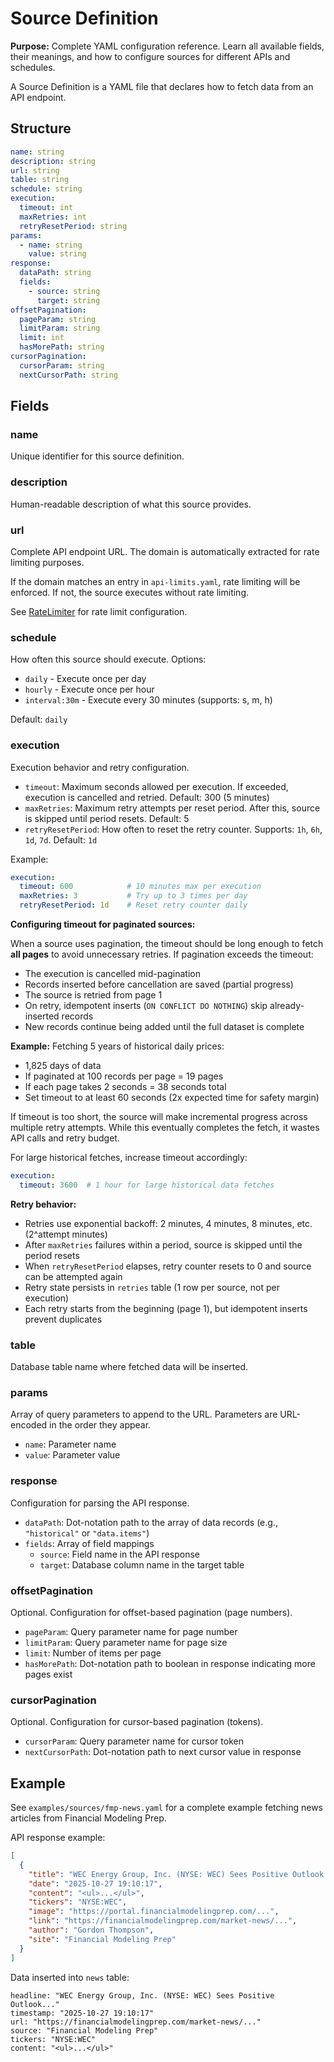 # Source Definition

**Purpose:** Complete YAML configuration reference. Learn all available fields, their meanings, and how to configure sources for different APIs and schedules.

A Source Definition is a YAML file that declares how to fetch data from an API endpoint.

## Structure

```yaml
name: string
description: string
url: string
table: string
schedule: string
execution:
  timeout: int
  maxRetries: int
  retryResetPeriod: string
params:
  - name: string
    value: string
response:
  dataPath: string
  fields:
    - source: string
      target: string
offsetPagination:
  pageParam: string
  limitParam: string
  limit: int
  hasMorePath: string
cursorPagination:
  cursorParam: string
  nextCursorPath: string
```

## Fields

### name
Unique identifier for this source definition.

### description
Human-readable description of what this source provides.

### url
Complete API endpoint URL. The domain is automatically extracted for rate limiting purposes.

If the domain matches an entry in `api-limits.yaml`, rate limiting will be enforced. If not, the source executes without rate limiting.

See [RateLimiter](rate-limiter.md) for rate limit configuration.

### schedule
How often this source should execute. Options:
- `daily` - Execute once per day
- `hourly` - Execute once per hour
- `interval:30m` - Execute every 30 minutes (supports: s, m, h)

Default: `daily`

### execution
Execution behavior and retry configuration.

- `timeout`: Maximum seconds allowed per execution. If exceeded, execution is cancelled and retried. Default: 300 (5 minutes)
- `maxRetries`: Maximum retry attempts per reset period. After this, source is skipped until period resets. Default: 5
- `retryResetPeriod`: How often to reset the retry counter. Supports: `1h`, `6h`, `1d`, `7d`. Default: `1d`

Example:
```yaml
execution:
  timeout: 600            # 10 minutes max per execution
  maxRetries: 3           # Try up to 3 times per day
  retryResetPeriod: 1d    # Reset retry counter daily
```

**Configuring timeout for paginated sources:**

When a source uses pagination, the timeout should be long enough to fetch **all pages** to avoid unnecessary retries. If pagination exceeds the timeout:
- The execution is cancelled mid-pagination
- Records inserted before cancellation are saved (partial progress)
- The source is retried from page 1
- On retry, idempotent inserts (`ON CONFLICT DO NOTHING`) skip already-inserted records
- New records continue being added until the full dataset is complete

**Example:** Fetching 5 years of historical daily prices:
- 1,825 days of data
- If paginated at 100 records per page = 19 pages
- If each page takes 2 seconds = 38 seconds total
- Set timeout to at least 60 seconds (2x expected time for safety margin)

If timeout is too short, the source will make incremental progress across multiple retry attempts. While this eventually completes the fetch, it wastes API calls and retry budget.

For large historical fetches, increase timeout accordingly:
```yaml
execution:
  timeout: 3600  # 1 hour for large historical data fetches
```

**Retry behavior:**
- Retries use exponential backoff: 2 minutes, 4 minutes, 8 minutes, etc. (2^attempt minutes)
- After `maxRetries` failures within a period, source is skipped until the period resets
- When `retryResetPeriod` elapses, retry counter resets to 0 and source can be attempted again
- Retry state persists in `retries` table (1 row per source, not per execution)
- Each retry starts from the beginning (page 1), but idempotent inserts prevent duplicates

### table
Database table name where fetched data will be inserted.

### params
Array of query parameters to append to the URL. Parameters are URL-encoded in the order they appear.
- `name`: Parameter name
- `value`: Parameter value

### response
Configuration for parsing the API response.

- `dataPath`: Dot-notation path to the array of data records (e.g., `"historical"` or `"data.items"`)
- `fields`: Array of field mappings
  - `source`: Field name in the API response
  - `target`: Database column name in the target table

### offsetPagination
Optional. Configuration for offset-based pagination (page numbers).

- `pageParam`: Query parameter name for page number
- `limitParam`: Query parameter name for page size
- `limit`: Number of items per page
- `hasMorePath`: Dot-notation path to boolean in response indicating more pages exist

### cursorPagination
Optional. Configuration for cursor-based pagination (tokens).

- `cursorParam`: Query parameter name for cursor token
- `nextCursorPath`: Dot-notation path to next cursor value in response

## Example

See `examples/sources/fmp-news.yaml` for a complete example fetching news articles from Financial Modeling Prep.

API response example:
```json
[
  {
    "title": "WEC Energy Group, Inc. (NYSE: WEC) Sees Positive Outlook...",
    "date": "2025-10-27 19:10:17",
    "content": "<ul>...</ul>",
    "tickers": "NYSE:WEC",
    "image": "https://portal.financialmodelingprep.com/...",
    "link": "https://financialmodelingprep.com/market-news/...",
    "author": "Gordon Thompson",
    "site": "Financial Modeling Prep"
  }
]
```

Data inserted into `news` table:
```
headline: "WEC Energy Group, Inc. (NYSE: WEC) Sees Positive Outlook..."
timestamp: "2025-10-27 19:10:17"
url: "https://financialmodelingprep.com/market-news/..."
source: "Financial Modeling Prep"
tickers: "NYSE:WEC"
content: "<ul>...</ul>"
```
